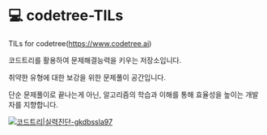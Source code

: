 # 💻 codetree-TILs
TILs for codetree(https://www.codetree.ai)

코드트리를 활용하여 문제해결능력을 키우는 저장소입니다.

취약한 유형에 대한 보강을 위한 문제풀이 공간입니다.

단순 문제풀이로 끝나는게 아닌, 알고리즘의 학습과 이해를 통해 효율성을 높이는 개발자를 지향합니다.

[![코드트리|실력진단-gkdbssla97](https://banner.codetree.ai/v1/banner/gkdbssla97)](https://www.codetree.ai/profiles/gkdbssla97)

